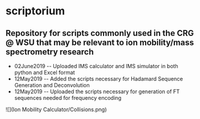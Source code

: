 # scriptorium
## Repository for scripts commonly used in the CRG @ WSU that may be relevant to ion mobility/mass spectrometry research

* 02June2019 -- Uploaded IMS calculator and IMS simulator in both python and Excel format
* 12May2019 -- Added the scripts necessary for Hadamard Sequence Generation and Deconvolution
* 12May2019 -- Uploaded the scripts necessary for generation of FT sequences needed for frequency encoding

![](Ion Mobility Calculator/Collisions.png)
